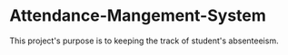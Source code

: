 # Attendance-Mangement-System
This project's purpose is to keeping the track of student's absenteeism.
